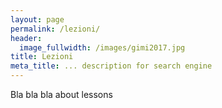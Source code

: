 ```yaml
---
layout: page
permalink: /lezioni/
header:
  image_fullwidth: /images/gimi2017.jpg
title: Lezioni
meta_title: ... description for search engine
---
```

Bla bla bla about lessons
